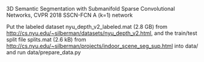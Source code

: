 3D Semantic Segmentation with Submanifold Sparse Convolutional Networks, CVPR 2018
SSCN-FCN A (k=1) network

Put the labeled dataset nyu_depth_v2_labeled.mat (2.8 GB) from http://cs.nyu.edu/~silberman/datasets/nyu_depth_v2.html, 
and the train/test split file splits.mat (2.6 kB) from http://cs.nyu.edu/~silberman/projects/indoor_scene_seg_sup.html into data/ and run data/prepare_data.py
